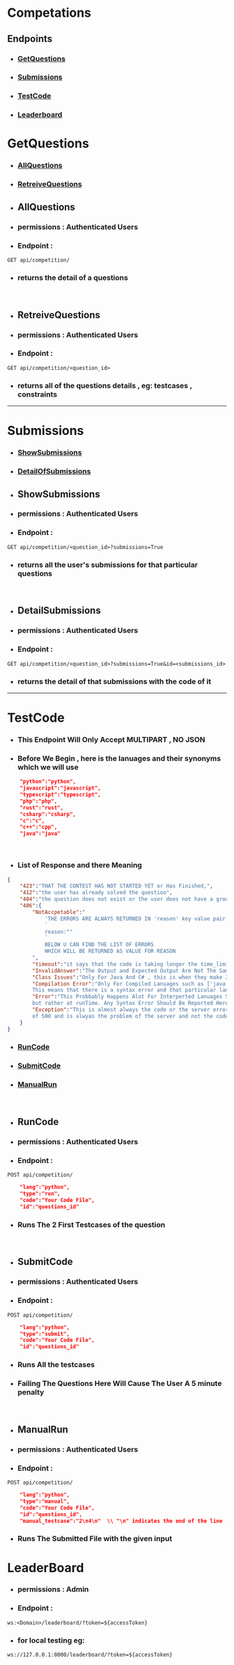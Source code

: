 # Competations

## Endpoints
* ### [GetQuestions](#createcontest-1)
* ### [Submissions](#submissions-1)
* ### [TestCode](#testcode-1)
* ### [Leaderboard](#leaderboard-1)

# GetQuestions
* ### [AllQuestions](#allquestions-1)
* ### [RetreiveQuestions](#retreivequestions-1)
* ## AllQuestions
* ### permissions : Authenticated Users
* ### Endpoint :
```
GET api/competition/
```
* ### returns the detail of a questions
<br>

* ## RetreiveQuestions
* ### permissions : Authenticated Users
* ### Endpoint :
```
GET api/competition/<question_id>
```
* ### returns all of the questions details , eg: testcases , constraints

<hr>

# Submissions
* ### [ShowSubmissions](#showsubmissions-1)
* ### [DetailOfSubmissions](#detailsubmissions)

* ## ShowSubmissions
* ### permissions : Authenticated Users
* ### Endpoint :
```
GET api/competition/<question_id>?submissions=True
```
* ### returns all the user's submissions for that particular questions
<br>

* ## DetailSubmissions
* ### permissions : Authenticated Users
* ### Endpoint :
```
GET api/competition/<question_id>?submissions=True&id=<submissions_id>
```
* ### returns the detail of that submissions with the code of it

<hr>

# TestCode
* ### This Endpoint Will Only Accept MULTIPART , NO JSON
* ### Before We Begin , here is the lanuages and their synonyms which we will use
```JSON
    "python":"python",
    "javascript":"javascript",
    "typescript":"typescript",
    "php":"php",
    "rust":"rust",
    "csharp":"csharp",
    "c":"c",
    "c++":"cpp",
    "java":"java"
```
<br>

* ### List of Response and there Meaning
```JSON
{
    "423":"THAT THE CONTEST HAS NOT STARTED YET or Has Finished,",
    "412":"the user has already solved the question",
    "404":"the question does not exist or the user does not have a group_instance(Contact Admin)",
    "406":{
        "NotAccpetable":"
            'THE ERRORS ARE ALWAYS RETURNED IN 'reason' key value pair' like this
            `
            reason:""
            `
            BELOW U CAN FIND THE LIST OF ERRORS
            WHICH WILL BE RETURNED AS VALUE FOR REASON
        ",
        "timeout":"it says that the code is taking longer the time_limit vairable",
        "InvalidAnswer":"The Output and Expected Output Are Not The Same",
        "Class Issues":"Only For Java And C# , this is when they make 2 classes(FORBIDDEN)",
        "Compilation Error":"Only For Compiled Lanuages such as ['java','c','cpp','typescript','rust','csharp']
        This means that there is a syntax error and that particular language could not be compiled into byte code",
        "Error":"This Probbably Happens Alot For Interperted Lanuages Since They Are Not Checked at Compile Time
        but rather at runTime. Any Syntax Error Should Be Reported Here",
        "Exception":"This is almost always the code or the server error , this should be treated like the status
        of 500 and is alwyas the problem of the server and not the code"
    }
}

```

* ### [RunCode](#runcode-1)
* ### [SubmitCode](#submitcode-1)
* ### [ManualRun](#manualrun-1)
<br>

* ## RunCode
* ### permissions : Authenticated Users
* ### Endpoint :
```
POST api/competition/
```
```JSON
    "lang":"python",
    "type":"run",
    "code":"Your Code File",
    "id":"questions_id"
```
* ### Runs The 2 First Testcases of the question

<br>

* ## SubmitCode
* ### permissions : Authenticated Users
* ### Endpoint :
```
POST api/competition/
```
```JSON
    "lang":"python",
    "type":"submit",
    "code":"Your Code File",
    "id":"questions_id"
```
* ### Runs All the testcases
* ### Failing The Questions Here Will Cause The User A 5 minute penalty

<br>

* ## ManualRun
* ### permissions : Authenticated Users
* ### Endpoint :
```
POST api/competition/
```
```JSON
    "lang":"python",
    "type":"manual",
    "code":"Your Code File",
    "id":"questions_id",
    "manual_testcase":"2\n4\n"  \\ "\n" indicates the end of the line , this should not be a file , just plain text
```
* ### Runs The Submitted File with the given input


# LeaderBoard
* ### permissions : Admin
* ### Endpoint :
```
ws:<Domain>/leaderboard/?token=${accessToken}
```
* ### for local testing eg:
```
ws://127.0.0.1:8000/leaderboard/?token=${accessToken}
```



